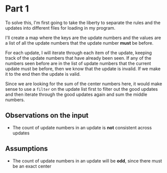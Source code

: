 # Part 1

To solve this, I'm first going to take the liberty to separate the rules and the updates
into different files for loading in my program.

I'll create a map where the keys are the update numbers and the values are a list
of all the update numbers that the update number **must** be before.

For each update, I will iterate through each item of the update, keeping track of the update
numbers that have already been seen. If any of the numbers seen before are in the list of update
numbers that the current update must be before, then we know that the update is invalid. If we make it
to the end then the update is valid.

Since we are looking for the sum of the center numbers here, it would make sense to use a `filter`
on the update list first to filter out the good updates and then iterate through the good updates
again and sum the middle numbers.

## Observations on the input
- The count of update numbers in an update is **not** consistent across updates

## Assumptions
- The count of update numbers in an update will be **odd**, since there  must be an exact center
